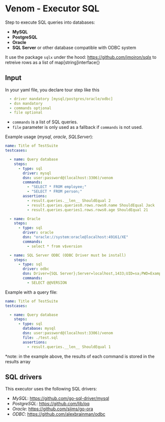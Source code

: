 # Venom - Executor SQL

Step to execute SQL queries into databases:
* **MySQL**
* **PostgreSQL**
* **Oracle**
* **SQL Server** or other database compatible with ODBC system

It use the package `sqlx` under the hood: https://github.com/jmoiron/sqlx to retreive rows as a list of map[string]interface{}

## Input

In your yaml file, you declare tour step like this

```yaml
  - driver mandatory [mysql/postgres/oracle/odbc]
  - dsn mandatory
  - commands optional
  - file optional
 ```

- `commands` is a list of SQL queries.
- `file` parameter is only used as a fallback if `commands` is not used.

Example usage (_mysql_, _oracle_, _SQLServer_):

```yaml
name: Title of TestSuite
testcases:

  - name: Query database
    steps:
      - type: sql
        driver: mysql
        dsn: user:password@(localhost:3306)/venom
        commands:
          - "SELECT * FROM employee;"
          - "SELECT * FROM person;"
        assertions:
          - result.queries.__len__ ShouldEqual 2
          - result.queries.queries0.rows.rows0.name ShouldEqual Jack
          - result.queries.queries1.rows.rows0.age ShouldEqual 21

  - name: Oracle
    steps:
      - type: sql
        driver: oracle
        dsn: "oracle://system:oracle@localhost:49161/XE"
        commands:
          - select * from v$version

  - name: SQL Server ODBC (ODBC Driver must be install)
    steps:
      - type: sql
        driver: odbc
        dsn: Driver={SQL Server};Server=localhost,1433;UID=sa;PWD=Example_1234;
        commands:
          - SELECT @@VERSION
```

Example with a query file:

```yaml
name: Title of TestSuite
testcases:

  - name: Query database
    steps:
      - type: sql
        database: mysql
        dsn: user:password@(localhost:3306)/venom
        file: ./test.sql
        assertions:
          - result.queries.__len__ ShouldEqual 1
```

*note: in the example above, the results of each command is stored in the results array

## SQL drivers

This executor uses the following SQL drivers:

- _MySQL_: https://github.com/go-sql-driver/mysql
- _PostgreSQL_: https://github.com/lib/pq
- _Oracle_: https://github.com/sijms/go-ora
- _ODBC_: https://github.com/alexbrainman/odbc
